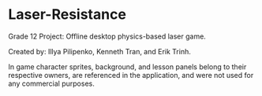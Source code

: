 # Laser-Resistance
Grade 12 Project: Offline desktop physics-based laser game.

Created by: Illya Pilipenko, Kenneth Tran, and Erik Trinh.

In game character sprites, background, and lesson panels belong to their respective owners, are referenced in the application, 
and were not used for any commercial purposes.
